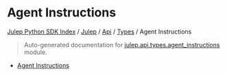 # Agent Instructions

[Julep Python SDK Index](../../../README.md#julep-python-sdk-index) / [Julep](../../index.md#julep) / [Api](../index.md#api) / [Types](./index.md#types) / Agent Instructions

> Auto-generated documentation for [julep.api.types.agent_instructions](../../../../../../../julep/api/types/agent_instructions.py) module.
- [Agent Instructions](#agent-instructions)
